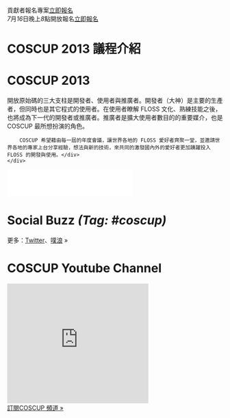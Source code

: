 <div><!--add root div as a workaround of weird makrdown parser-->
  <div id="left">
    <div class="contributor">
      <span class="date">貢獻者報名專案</span><span class="call"><a href="http://registrano.com/events/coscup2013-osc-vip?utm_source=coscupweb&utm_medium=middlelinks&utm_campaign=landing">立即報名</a></span>
    </div>
    <div class="register">
      <span class="date"><em>7</em>月<em>16</em>日晚上<em>8</em>點開放報名</span><span class="call"><a href="http://registrano.com/events/coscup2013-regist">立即報名</a></span>
    </div>
    <!--news-->
    <div class="news" style="display: none;">
    </div>
    <!--議程-->
    <div class="info">
      <h1>COSCUP 2013 議程介紹</h1>
      <div class="text">
      </div>
    </div>
    <!--what is coscup-->
    <div class="whatiscoscup">
      <h1>COSCUP 2013</h1>
      <div class="text">開放原始碼的三大支柱是開發者、使用者與推廣者。開發者（大神）是主要的生產者，但同時也是其它程式的使用者。在使用者瞭解 FLOSS 文化、熟練技能之後，也將成為下一代的開發者或推廣者。推廣者是擴大使用者數目的的重要媒介，也是 COSCUP 最所想扮演的角色。 

        COSCUP 希望藉由每一屆的年度會議，讓世界各地的 FLOSS 愛好者齊聚一堂，並邀請世界各地的專家上台分享經驗，想法與新的技術，來共同的激發國內外的愛好者更加踴躍投入 FLOSS 的開發與使用。</div>
    </div>
  </div>
  <div id="mid">
    <!--fb-->
    <div class="fb">
      <iframe src="//www.facebook.com/plugins/likebox.php?href=https%3A%2F%2Fwww.facebook.com%2Fcoscup&amp;width=292&amp;height=62&amp;show_faces=false&amp;colorscheme=light&amp;stream=false&amp;border_color&amp;header=false" scrolling="no" frameborder="0" style="border:none; overflow:hidden; width:292px; height:62px;" allowTransparency="true"></iframe>
    </div>
    <!--social Buzz-->
    <div class="socialbuzz">
      <h1>Social Buzz <em>(Tag: #coscup)</em></h1>
      <div id="socialbuzz" class="text"></div>
      <div class="more">更多：<a href="#">Twitter</a>、<a href="#">噗浪</a> »</div>
    </div>
    <!--u tube-->
    <div class="utube">
      <h1>COSCUP Youtube Channel</h1>
      <div class="text"><iframe width="330" height="280" src="http://www.youtube.com/embed/videoseries?list=PLqfib4St70XPyKy32xNrryEW7fC0y_qqA" frameborder="0" allowfullscreen></iframe></div>
      <div class="more"><a href="#">訂閱COSCUP 頻道 »</a></div>
    </div>
  </div>
</div>
